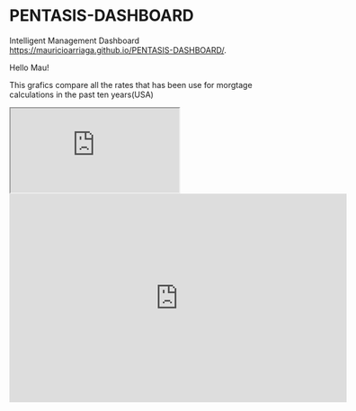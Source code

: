 # PENTASIS-DASHBOARD
Intelligent Management Dashboard
 https://mauricioarriaga.github.io/PENTASIS-DASHBOARD/.
 
 Hello Mau!
 
 This grafics compare all the rates that has been use for morgtage calculations in the past ten years(USA)
 
 <iframe src="https://docs.google.com/spreadsheets/d/1neFR8NMYPtmMIg1pFXvO00eCA_93H4vuRguGZPoJGTQ/pubchart?oid=838885901&amp;format=interactive" ></iframe>
 
 
 <iframe width="600" height="371" seamless frameborder="0" scrolling="no" src="https://docs.google.com/spreadsheets/d/1neFR8NMYPtmMIg1pFXvO00eCA_93H4vuRguGZPoJGTQ/pubchart?oid=1304888184&amp;format=interactive"></iframe>
 
 
 
 
 
 
 
 
 
 
 
 
 
 

